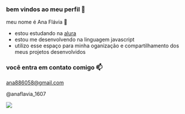 ### bem vindos ao meu perfil 🖤

 meu nome é Ana Flávia 🌻

- estou estudando na [alura](https://www.alura.com.br)
- estou me desenvolvendo na linguagem javascript
- utilizo esse espaço para minha oganização e compartilhamento dos meus projetos desenvolvidos

### você entra em contato comigo 📫

ana886058@gmail.com

@anaflavia_1607


![](https://media1.tenor.com/m/SL4WDwB2hKMAAAAC/love-heart.gif)
